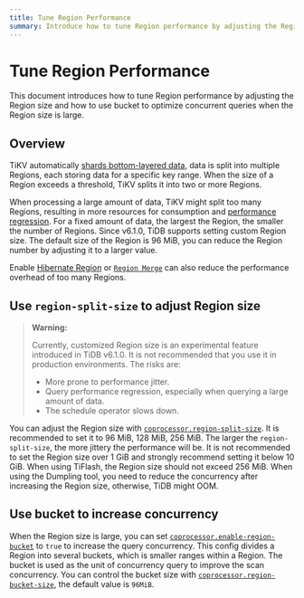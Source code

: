 ```yaml
---
title: Tune Region Performance
summary: Introduce how to tune Region performance by adjusting the Region size and how to use bucket to optimize concurrent queries when the Region size is large.
---
```


# Tune Region Performance

This document introduces how to tune Region performance by adjusting the Region size and how to use bucket to optimize concurrent queries when the Region size is large.

## Overview

TiKV automatically [shards bottom-layered data](/best-practices/tidb-best-practices.md#data-sharding), data is split into multiple Regions, each storing data for a specific key range. When the size of a Region exceeds a threshold, TiKV splits it into two or more Regions.

When processing a large amount of data, TiKV might split too many Regions, resulting in more resources for consumption and [performance regression](/best-practices/massive-regions-best-practices.md#performance-problem). For a fixed amount of data, the largest the Region, the smaller the number of Regions. Since v6.1.0, TiDB supports setting custom Region size. The default size of the Region is 96 MiB, you can reduce the Region number by adjusting it to a larger value.

Enable [Hibernate Region](/best-practices/massive-regions-best-practices.md#method-4-increase-the-number-of-tikv-instances) or [`Region Merge`](/best-practices/massive-regions-best-practices.md#method-5-adjust-raft-base-tick-interval) can also reduce the performance overhead of too many Regions.

## Use `region-split-size` to adjust Region size

> **Warning:**
>
> Currently, customized Region size is an experimental feature introduced in TiDB v6.1.0. It is not recommended that you use it in production environments. The risks are:
>
> + More prone to performance jitter.
> + Query performance regression, especially when querying a large amount of data.
> + The schedule operator slows down.

You can adjust the Region size with [`coprocessor.region-split-size`](/tikv-configuration-file.md#region-split-size). It is recommended to set it to 96 MiB, 128 MiB, 256 MiB. The larger the `region-split-size`, the more jittery the performance will be. It is not recommended to set the Region size over 1 GiB and strongly recommend setting it below 10 GiB. When using TiFlash, the Region size should not exceed 256 MiB. When using the Dumpling tool, you need to reduce the concurrency after increasing the Region size, otherwise, TiDB might OOM.

## Use bucket to increase concurrency

When the Region size is large, you can set [`coprocessor.enable-region-bucket`](/tikv-configuration-file.md#enable-region-bucket-new-in-v610) to `true` to increase the query concurrency. This config divides a Region into several buckets, which is smaller ranges within a Region. The bucket is used as the unit of concurrency query to improve the scan concurrency. You can control the bucket size with [`coprocessor.region-bucket-size`](/tikv-configuration-file.md#region-bucket-size-new-in-v610), the default value is `96MiB`.